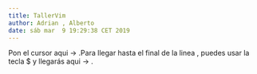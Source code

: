 ```yaml
---
title: TallerVim
author: Adrian , Alberto
date: sáb mar  9 19:29:38 CET 2019 
---
```


Pon el cursor aqui ->  .Para llegar hasta el final de la linea , puedes usar la tecla $ y llegarás aqui ->  .
